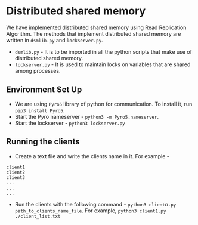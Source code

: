 # Distributed shared memory
We have implemented distributed shared memory using Read Replication Algorithm. The methods that implement distributed shared memory are written in `dsmlib.py` and `lockserver.py`.

* `dsmlib.py` - It is to be imported in all the python scripts that make use of distributed shared memory.
* `lockserver.py` - It is used to maintain locks on variables that are shared among processes. 

## Environment Set Up
* We are using `Pyro5` library of python for communication. To install it, run `pip3 install Pyro5`.
* Start the Pyro nameserver - `python3 -m Pyro5.nameserver`.
* Start the lockserver - `python3 lockserver.py`
## Running the clients
* Create a text file and write the clients name in it. For example -
```
client1
client2
client3
...
...
...
```
* Run the clients with the following command - `python3 client`<i>n</i>`.py path_to_clients_name_file`. For example, `python3 client1.py ./client_list.txt`